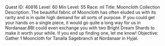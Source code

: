 Quest ID: 40816
Level: 60
Min Level: 55
Race: nil
Title: Mooncloth Collection
Description: The beautiful fabric of Mooncloth has often eluded us with its rarity and is in quite high demand for all sorts of purpose. If you could get your hands on a single piece, it would go quite a long way for us in Nordanaar.$B$BI could even exchange you with two Bright Dream Shards to make it worth your while. If you end up finding one, let me know!
Objective: Gather 1 Mooncloth for Tanalla Sagebranch at Nordanaar in Hyjal.
